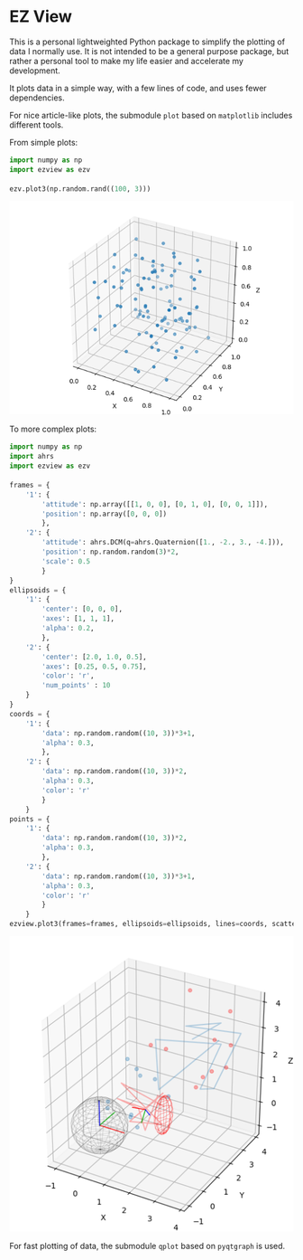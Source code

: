 # EZ View

This is a personal lightweighted Python package to simplify the plotting of
data I normally use. It is not intended to be a general purpose package, but
rather a personal tool to make my life easier and accelerate my development.

It plots data in a simple way, with a few lines of code, and uses fewer
dependencies.

For nice article-like plots, the submodule `plot` based on `matplotlib`
includes different tools.

From simple plots:

```python
import numpy as np
import ezview as ezv

ezv.plot3(np.random.rand((100, 3)))
```

![Simple Plot](./img01.png "Simple Plot")

To more complex plots:

```python
import numpy as np
import ahrs
import ezview as ezv

frames = {
    '1': {
        'attitude': np.array([[1, 0, 0], [0, 1, 0], [0, 0, 1]]),
        'position': np.array([0, 0, 0])
        },
    '2': {
        'attitude': ahrs.DCM(q=ahrs.Quaternion([1., -2., 3., -4.])),
        'position': np.random.random(3)*2,
        'scale': 0.5
        }
}
ellipsoids = {
    '1': {
        'center': [0, 0, 0],
        'axes': [1, 1, 1],
        'alpha': 0.2,
        },
    '2': {
        'center': [2.0, 1.0, 0.5],
        'axes': [0.25, 0.5, 0.75],
        'color': 'r',
        'num_points' : 10
    }
}
coords = {
    '1': {
        'data': np.random.random((10, 3))*3+1,
        'alpha': 0.3,
        },
    '2': {
        'data': np.random.random((10, 3))*2,
        'alpha': 0.3,
        'color': 'r'
        }
    }
points = {
    '1': {
        'data': np.random.random((10, 3))*2,
        'alpha': 0.3,
        },
    '2': {
        'data': np.random.random((10, 3))*3+1,
        'alpha': 0.3,
        'color': 'r'
        }
    }
ezview.plot3(frames=frames, ellipsoids=ellipsoids, lines=coords, scatter=points)
```

![Complex Plot](./img02.png "Complex Plot")

For fast plotting of data, the submodule `qplot` based on `pyqtgraph` is used.
